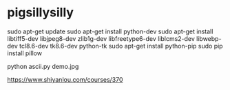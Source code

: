# pigsillysilly
sudo apt-get update
sudo apt-get install python-dev
sudo apt-get install libtiff5-dev libjpeg8-dev zlib1g-dev libfreetype6-dev liblcms2-dev libwebp-dev tcl8.6-dev tk8.6-dev python-tk
sudo apt-get install python-pip
sudo pip install pillow

python ascii.py demo.jpg

https://www.shiyanlou.com/courses/370
